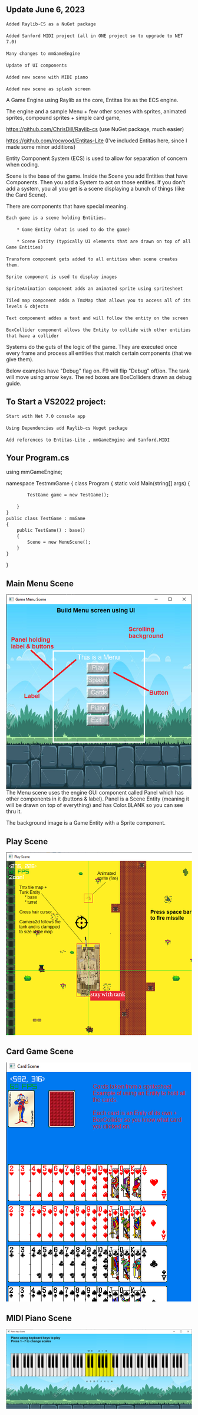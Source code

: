 ## Update June 6, 2023
    Added Raylib-CS as a NuGet package
    
    Added Sanford MIDI project (all in ONE project so to upgrade to NET 7.0)
    
    Many changes to mmGameEngine
    
    Update of UI components
    
    Added new scene with MIDI piano
    
    Added new scene as splash screen
    

A Game Engine using Raylib as the core, Entitas lite as the ECS engine.

The engine and a sample Menu + few other scenes with sprites, animated sprites, compound sprites + simple card game, 


https://github.com/ChrisDill/Raylib-cs         (use NuGet package, much easier)

https://github.com/rocwood/Entitas-Lite        (I've included Entitas here, since I made some minor additions)

Entity Component System (ECS) is used to allow for separation of concern when coding. 

Scene is the base of the game.  Inside the Scene you add Entities that have Components.  Then you add a System to act on those entities.  If you don't add a system, you all you get is a scene displaying a bunch of things (like the Card Scene).  


There are components that have special meaning.  

    Each game is a scene holding Entities.
        
        * Game Entity (what is used to do the game)
        
        * Scene Entity (typically UI elements that are drawn on top of all Game Entities)
        
    Transform component gets added to all entities when scene creates them.
    
    Sprite component is used to display images
    
    SpriteAnimation component adds an animated sprite using spritesheet
    
    Tiled map component adds a TmxMap that allows you to access all of its levels & objects
    
    Text compoenent addes a text and will follow the entity on the screen 
    
    BoxCollider component allows the Entity to collide with other entities that have a collider
    
Systems do the guts of the logic of the game.  They are executed once every frame and process all entities that match certain components (that we give them).

Below examples have "Debug" flag on.  F9 will flip "Debug" off/on.  The tank will move using arrow keys.  The red boxes are BoxColliders drawn as debug guide.

## To Start a VS2022 project:

    Start with Net 7.0 console app
    
    Using Dependencies add Raylib-cs Nuget package
    
    Add references to Entitas-Lite , mmGameEngine and Sanford.MIDI
 
## Your Program.cs

using mmGameEngine;

namespace TestmmGame
{
    class Program
    {
        static void Main(string[] args)
        {

            TestGame game = new TestGame();

        }
    }
    public class TestGame : mmGame
    {
        public TestGame() : base()
        {
            Scene = new MenuScene();
        }
    }
}

## Main Menu Scene

<img align="right" src="./MenuSrn.png" >

The Menu scene uses the engine GUI component called Panel which has other components in it (buttons & label).
Panel is a Scene Entity (meaning it will be drawn on top of everything) and has Color.BLANK so you can see thru it.

The background image is a Game Entity with a Sprite component.








## Play Scene

![game image](PlaySrn.png)









## Card Game Scene

![game image](CardSrn.png)

## MIDI Piano Scene

![game image](MidiPiano.png)



